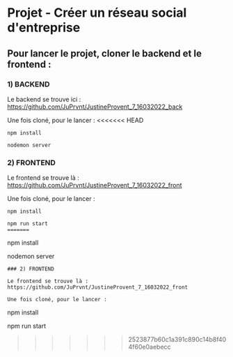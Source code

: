 # Projet - Créer un réseau social d'entreprise

## Pour lancer le projet, cloner le backend et le frontend :

### 1) BACKEND

Le backend se trouve ici : https://github.com/JuPrvnt/JustineProvent_7_16032022_back

Une fois cloné, pour le lancer :
<<<<<<< HEAD

```
npm install

nodemon server
```

### 2) FRONTEND

Le frontend se trouve là : https://github.com/JuPrvnt/JustineProvent_7_16032022_front

Une fois cloné, pour le lancer :

```
npm install

npm run start
=======
```
npm install

nodemon server
```
### 2) FRONTEND

Le frontend se trouve là : https://github.com/JuPrvnt/JustineProvent_7_16032022_front

Une fois cloné, pour le lancer :
```
npm install

npm run start 
>>>>>>> 2523877b60c1a391c890c14b8f404f60e0aebecc
```
